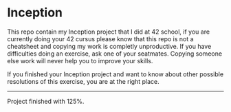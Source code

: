 # Inception

This repo contain my Inception project that I did at 42 school, if you are currently doing your 42 cursus please know that this repo is not a cheatsheet
and copying my work is completly unproductive. If you have difficulties doing an exercise, ask one of your seatmates. Copying someone else work will
never help you to improve your skills.

If you finished your Inception project and want to know about other possible resolutions of this exercise, you are at the right place.

---

Project finished with 125%.
